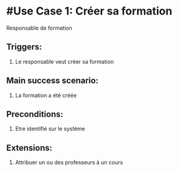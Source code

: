 #Use Case 1: Créer sa formation
=================================
Responsable de formation

**Triggers:**
----------
1. Le responsable veut créer sa formation

**Main success scenario:**
----------------------
1. La formation a été créée

**Preconditions:**
--------------
1. Etre identifié sur le système

**Extensions:**
-----------
1. Attribuer un ou des professeurs à un cours
